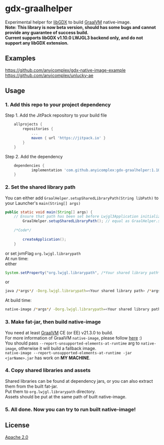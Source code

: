 # gdx-graalhelper
Experimental helper for [libGDX](https://libgdx.com/) to build [GraalVM](https://www.graalvm.org/) native-image.  
**Note: This library is now beta version, should has some bugs and cannot provide any guarantee of success build.  
Current supports libGDX v1.10.0 LWJGL3 backend only, and do not support any libGDX extension.**

## Examples
https://github.com/anyicomplex/gdx-native-image-example  
https://github.com/anyicomplex/unlucky-ae

## Usage
### 1. Add this repo to your project dependency
Step 1. Add the JitPack repository to your build file
```groovy
	allprojects {
		repositories {
			...
			maven { url 'https://jitpack.io' }
		}
	}
```

Step 2. Add the dependency
```groovy
	dependencies {
	        implementation 'com.github.anyicomplex:gdx-graalhelper:1.10.0-beta1'
	}
```
### 2. Set the shared library path
You can either add `GraalHelper.setupSharedLibraryPath(String libPath)` to your Launcher's `main(String[] args)`
```java
public static void main(String[] args) {
    // Ensure that path has been set before Lwjgl3Application initialization
		GraalHelper.setupSharedLibraryPath(); // equal as GraalHelper.setupSharedLibraryPath(".");
    
    /*Code*/
    
		createApplication();
	}
```
or set jvmFlag `org.lwjgl.librarypath`  
At run time:  
either
```java
System.setProperty("org.lwjgl.librarypath", /*Your shared library path*/); // equals as GraalHelper.setupSharedLibraryPath(String libPath);
```
or
```sh
java /*args*/ -Dorg.lwjgl.librarypath=<Your shared library path> /*args*/
```
At build time:
```sh
native-image /*args*/ -Dorg.lwjgl.librarypath=<Your shared library path> /*args*/
```
### 3. Make fat-jar, then build native-image
You need at least [GraalVM](https://www.graalvm.org/) CE (or EE) v21.3.0 to build.  
For more information of GraalVM `native-image`, please follow [here](https://www.graalvm.org/reference-manual/native-image/) :)  
You should pass `--report-unsupported-elements-at-runtime` arg to `native-image`, otherwise it will build a fallback image.  
`native-image --report-unsupported-elements-at-runtime -jar <jarName>.jar` has work on **MY MACHINE**.
### 4. Copy shared libraries and assets
Shared libraries can be found at dependency jars, or you can also extract them from the built fat-jar.  
Put them to `org.lwjgl.librarypath` directory.  
Assets should be put at the same path of built native-image.
### 5. All done. Now you can try to run built native-image!

## License
[Apache 2.0](https://github.com/anyicomplex/gdx-graalhelper/blob/master/LICENSE)
